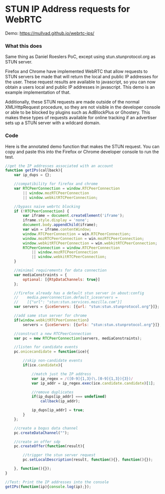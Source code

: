 # STUN IP Address requests for WebRTC

Demo: https://mullvad.github.io/webrtc-ips/

### What this does

Same thing as Daniel Roeslers PoC, except using stun.stunprotocol.org as STUN server.

Firefox and Chrome have implemented WebRTC that allow requests to STUN servers be made that will return the local and public IP addresses for the user. These request results are available to javascript, so you can now obtain a users local and public IP addresses in javascript. This demo is an example implementation of that.

Additionally, these STUN requests are made outside of the normal XMLHttpRequest procedure, so they are not visible in the developer console or able to be blocked by plugins such as AdBlockPlus or Ghostery. This makes these types of requests available for online tracking if an advertiser sets up a STUN server with a wildcard domain.

### Code

Here is the annotated demo function that makes the STUN request. You can copy and paste this into the Firefox or Chrome developer console to run the test.

```javascript
//get the IP addresses associated with an account
function getIPs(callback){
    var ip_dups = {};

    //compatibility for firefox and chrome
    var RTCPeerConnection = window.RTCPeerConnection
        || window.mozRTCPeerConnection
        || window.webkitRTCPeerConnection;

    //bypass naive webrtc blocking
    if (!RTCPeerConnection) {
        var iframe = document.createElement('iframe');
        iframe.style.display = 'none';
        document.body.appendChild(iframe);
        var win = iframe.contentWindow;
        window.RTCPeerConnection = win.RTCPeerConnection;
        window.mozRTCPeerConnection = win.mozRTCPeerConnection;
        window.webkitRTCPeerConnection = win.webkitRTCPeerConnection;
        RTCPeerConnection = window.RTCPeerConnection
            || window.mozRTCPeerConnection
            || window.webkitRTCPeerConnection;
    }

    //minimal requirements for data connection
    var mediaConstraints = {
        optional: [{RtpDataChannels: true}]
    };

    //firefox already has a default stun server in about:config
    //    media.peerconnection.default_iceservers =
    //    [{"url": "stun:stun.services.mozilla.com"}]
    var servers = {iceServers: [{url: "stun:stun.stunprotocol.org"}]};

    //add same stun server for chrome
    if(window.webkitRTCPeerConnection)
        servers = {iceServers: [{urls: "stun:stun.stunprotocol.org"}]};

    //construct a new RTCPeerConnection
    var pc = new RTCPeerConnection(servers, mediaConstraints);

    //listen for candidate events
    pc.onicecandidate = function(ice){

        //skip non-candidate events
        if(ice.candidate){

            //match just the IP address
            var ip_regex = /([0-9]{1,3}(\.[0-9]{1,3}){3})/
            var ip_addr = ip_regex.exec(ice.candidate.candidate)[1];

            //remove duplicates
            if(ip_dups[ip_addr] === undefined)
                callback(ip_addr);

            ip_dups[ip_addr] = true;
        }
    };

    //create a bogus data channel
    pc.createDataChannel("");

    //create an offer sdp
    pc.createOffer(function(result){

        //trigger the stun server request
        pc.setLocalDescription(result, function(){}, function(){});

    }, function(){});
}

//Test: Print the IP addresses into the console
getIPs(function(ip){console.log(ip);});
```
